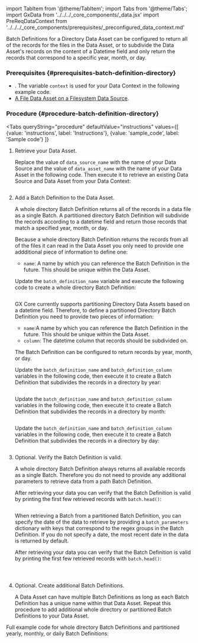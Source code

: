 import TabItem from '@theme/TabItem';
import Tabs from '@theme/Tabs';
import GxData from '../../../_core_components/_data.jsx'
import PreReqDataContext from '../../../_core_components/prerequisites/_preconfigured_data_context.md'

Batch Definitions for a Directory Data Asset can be configured to return all of the records for the files in the Data Asset, or to subdivide the Data Asset's records on the content of a Datetime field and only return the records that correspond to a specific year, month, or day. 

### Prerequisites {#prerequisites-batch-definition-directory}
- <PreReqDataContext/>.  The variable `context` is used for your Data Context in the following example code.
- [A File Data Asset on a Filesystem Data Source](#create-a-data-asset).

### Procedure {#procedure-batch-definition-directory}

<Tabs 
   queryString="procedure"
   defaultValue="instructions"
   values={[
      {value: 'instructions', label: 'Instructions'},
      {value: 'sample_code', label: 'Sample code'}
   ]}
>

<TabItem value="instructions" label="Instructions">

1. Retrieve your Data Asset.

   Replace the value of `data_source_name` with the name of your Data Source and the value of `data_asset_name` with the name of your Data Asset in the following code.  Then execute it to retrieve an existing Data Source and Data Asset from your Data Context:

   ```python title="Python" name="docs/docusaurus/docs/core/connect_to_data/filesystem_data/_create_a_batch_definition/_examples/_directory_whole_directory.py - retrieve Data Asset"
   ```

2. Add a Batch Definition to the Data Asset.

   A whole directory Batch Definition returns all of the records in a data file as a single Batch.  A partitioned directory Batch Definition will subdivide the records according to a datetime field and return those records that match a specified year, month, or day.

   <Tabs queryString="batch_definition" groupId="batch_definition" defaultValue='whole_directory'>

   <TabItem value="whole_directory" label="Whole directory">
   
   Because a whole directory Batch Definition returns the records from all of the files it can read in the Data Asset you only need to provide one addditional piece of information to define one:

   - `name`: A name by which you can reference the Batch Definition in the future.  This should be unique within the Data Asset.
 
   Update the `batch_definition_name` variable and execute the following code to create a whole directory Batch Definition:

   ```python title="Python" name="docs/docusaurus/docs/core/connect_to_data/filesystem_data/_create_a_batch_definition/_examples/_directory_whole_directory.py - add Batch Definition"
   ```

   </TabItem>

   <TabItem value="partitioned" label="Partitioned">
   
   GX Core currently supports partitioning Directory Data Assets based on a datetime field.  Therefore, to define a partitioned Directory Batch Definition you need to provide two pieces of information:

   - `name`:A name by which you can reference the Batch Definition in the future.  This should be unique within the Data Asset.
   - `column`: The datetime column that records should be subdivided on.

   The Batch Definition can be configured to return records by year, month, or day.

   <Tabs queryString="partition_type" groupId="partition_type" defaultValue='yearly'>
   
   <TabItem value="yearly" label="Yearly">

   Update the `batch_definition_name` and `batch_definition_column` variables in the following code, then execute it to create a Batch Definition that subdivides the records in a directory by year:

   ```python title="Python" name="docs/docusaurus/docs/core/connect_to_data/filesystem_data/_create_a_batch_definition/_examples/_directory_partitioned_yearly.py - add Batch Definition"
   ```

   </TabItem>

   <TabItem value="monthly" label="Monthly">
   
   Update the `batch_definition_name` and `batch_definition_column` variables in the following code, then execute it to create a Batch Definition that subdivides the records in a directory by month:

   ```python title="Python" name="docs/docusaurus/docs/core/connect_to_data/filesystem_data/_create_a_batch_definition/_examples/_directory_partitioned_monthly.py - add Batch Definition"
   ```

   </TabItem>

   <TabItem value="daily" label="Daily">
   
   Update the `batch_definition_name` and `batch_definition_column` variables in the following code, then execute it to create a Batch Definition that subdivides the records in a directory by day:

   ```python title="Python" name="docs/docusaurus/docs/core/connect_to_data/filesystem_data/_create_a_batch_definition/_examples/_directory_partitioned_daily.py - add Batch Definition"
   ```

   </TabItem>

   </Tabs>

   </TabItem>

   </Tabs>
   
5. Optional. Verify the Batch Definition is valid.

   <Tabs className="hidden" queryString="batch_definition" groupId="batch_definition" defaultValue='whole_directory'>

   <TabItem value="whole_directory" label="Whole directory">

   A whole directory Batch Definition always returns all available records as a single Batch.  Therefore you do not need to provide any additional parameters to retrieve data from a path Batch Definition.
   
   After retrieving your data you can verify that the Batch Definition is valid by printing the first few retrieved records with `batch.head()`:

   ```python title="Python" name="docs/docusaurus/docs/core/connect_to_data/filesystem_data/_create_a_batch_definition/_examples/_directory_whole_directory.py - retrieve and verify Batch"
   ```

   </TabItem>

   <TabItem value="partitioned" label="Partitioned">

   When retrieving a Batch from a partitioned Batch Definition, you can specify the date of the data to retrieve by providing a `batch_parameters` dictionary with keys that correspond to the regex groups in the Batch Definition.  If you do not specify a date, the most recent date in the data is returned by default.

   After retrieving your data you can verify that the Batch Definition is valid by printing the first few retrieved records with `batch.head()`:

   <Tabs queryString="partition_type" groupId="partition_type" defaultValue='yearly'>
   
   <TabItem value="yearly" label="Yearly">

    ```python title="Python" name="docs/docusaurus/docs/core/connect_to_data/filesystem_data/_create_a_batch_definition/_examples/_directory_partitioned_yearly.py - retrieve and verify Batch"
   ```

   </TabItem>

   <TabItem value="monthly" label="Monthly">

    ```python title="Python" name="docs/docusaurus/docs/core/connect_to_data/filesystem_data/_create_a_batch_definition/_examples/_directory_partitioned_monthly.py - retrieve and verify Batch"
   ```

   </TabItem>

   <TabItem value="daily" label="Daily">
  
    ```python title="Python" name="docs/docusaurus/docs/core/connect_to_data/filesystem_data/_create_a_batch_definition/_examples/_directory_partitioned_daily.py - retrieve and verify Batch"
   ```

   </TabItem>

   </Tabs>
  
   </TabItem>

   </Tabs>

5. Optional. Create additional Batch Definitions.

   A Data Asset can have multiple Batch Definitions as long as each Batch Definition has a unique name within that Data Asset. Repeat this procedure to add additional whole directory or partitioned Batch Definitions to your Data Asset.

</TabItem>

<TabItem value="sample_code" label="Sample code">

Full example code for whole directory Batch Definitions and partitioned yearly, monthly, or daily Batch Definitions:

<Tabs queryString="batch" groupId="batch" defaultValue='whole_directory'>

<TabItem value="whole_directory" label="Whole directory">

```python title="Full sample code" name="docs/docusaurus/docs/core/connect_to_data/filesystem_data/_create_a_batch_definition/_examples/_directory_whole_directory.py - full_example"
```

</TabItem>

<TabItem value="yearly" label="Yearly">

```python title="Full sample code" name="docs/docusaurus/docs/core/connect_to_data/filesystem_data/_create_a_batch_definition/_examples/_directory_partitioned_yearly.py - full example"
```

</TabItem>

<TabItem value="monthly" label="Monthly">

```python title="Full sample code" name="docs/docusaurus/docs/core/connect_to_data/filesystem_data/_create_a_batch_definition/_examples/_directory_partitioned_monthly.py - full example"
```

</TabItem>

<TabItem value="daily" label="Daily">

```python title="Full sample code" name="docs/docusaurus/docs/core/connect_to_data/filesystem_data/_create_a_batch_definition/_examples/_directory_partitioned_daily.py - full example"
```

</TabItem>

</Tabs>

</TabItem>

</Tabs>